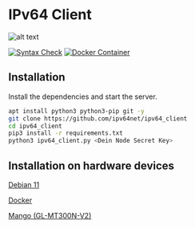 # IPv64 Client

![alt text](https://ipv64.net/img/ipv64_logo.svg "Logo")

[![Syntax Check](https://github.com/ipv64net/ipv64_client/actions/workflows/main.yml/badge.svg)](https://github.com/ipv64net/ipv64_client/actions/workflows/main.yml)
[![Docker Container](https://github.com/ipv64net/ipv64_client/actions/workflows/docker-build.yml/badge.svg)](https://github.com/ipv64net/ipv64_client/actions/workflows/docker-build.yml)

## Installation

Install the dependencies and start the server.

```sh
apt install python3 python3-pip git -y
git clone https://github.com/ipv64net/ipv64_client
cd ipv64_client
pip3 install -r requirements.txt
python3 ipv64_client.py <Dein Node Secret Key>
```

## Installation on hardware devices

[Debian 11](devices/Debian11/README.md)

[Docker](devices/Docker/README.md)

[Mango (GL-MT300N-V2)](devices/gl-inet/GL-MT300N-V2/README.md)
